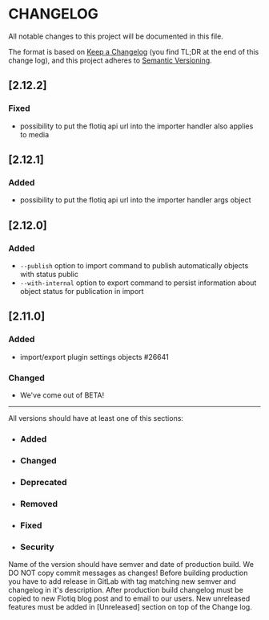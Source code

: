 # CHANGELOG

All notable changes to this project will be documented in this file.

The format is based on [Keep a Changelog](https://keepachangelog.com/en/1.0.0/) (you find TL;DR at the end of this change log),
and this project adheres to [Semantic Versioning](https://semver.org/spec/v2.0.0.html).

## [2.12.2]
### Fixed
* possibility to put the flotiq api url into the importer handler also applies to media

## [2.12.1]
### Added
* possibility to put the flotiq api url into the importer handler args object

## [2.12.0]
### Added
* `--publish` option to import command to publish automatically objects with status public
* `--with-internal` option to export command to persist information about object status for publication in import

## [2.11.0]
### Added
* import/export plugin settings objects #26641

### Changed
* We've come out of BETA!


--------------------------------------------------------------------

All versions should have at least one of this sections:
* ### Added
* ### Changed
* ### Deprecated
* ### Removed
* ### Fixed
* ### Security

Name of the version should have semver and date of production build. We DO NOT copy commit messages as changes! Before building production you have to add release in GitLab with tag matching new semver and changelog in it's description. After production build changelog must be copied to new Flotiq blog post and to email to our users.
New unreleased features must be added in [Unreleased] section on top of the Change log.
